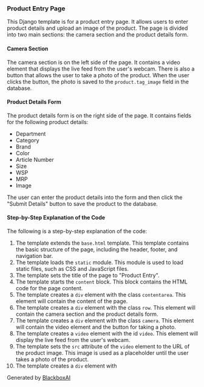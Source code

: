  ### Product Entry Page

This Django template is for a product entry page. It allows users to enter product details and upload an image of the product. The page is divided into two main sections: the camera section and the product details form.

#### Camera Section

The camera section is on the left side of the page. It contains a video element that displays the live feed from the user's webcam. There is also a button that allows the user to take a photo of the product. When the user clicks the button, the photo is saved to the `product.tag_image` field in the database.

#### Product Details Form

The product details form is on the right side of the page. It contains fields for the following product details:

* Department
* Category
* Brand
* Color
* Article Number
* Size
* WSP
* MRP
* Image

The user can enter the product details into the form and then click the "Submit Details" button to save the product to the database.

#### Step-by-Step Explanation of the Code

The following is a step-by-step explanation of the code:

1. The template extends the `base.html` template. This template contains the basic structure of the page, including the header, footer, and navigation bar.
2. The template loads the `static` module. This module is used to load static files, such as CSS and JavaScript files.
3. The template sets the title of the page to "Product Entry".
4. The template starts the `content` block. This block contains the HTML code for the page content.
5. The template creates a `div` element with the class `contentarea`. This element will contain the content of the page.
6. The template creates a `div` element with the class `row`. This element will contain the camera section and the product details form.
7. The template creates a `div` element with the class `camera`. This element will contain the video element and the button for taking a photo.
8. The template creates a `video` element with the id `video`. This element will display the live feed from the user's webcam.
9. The template sets the `src` attribute of the `video` element to the URL of the product image. This image is used as a placeholder until the user takes a photo of the product.
10. The template creates a `div` element with

Generated by [BlackboxAI](https://www.blackbox.ai)